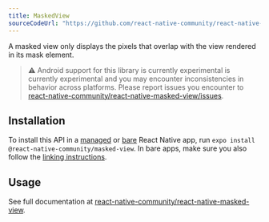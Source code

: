 ```yaml
---
title: MaskedView
sourceCodeUrl: "https://github.com/react-native-community/react-native-masked-view"
---
```


A masked view only displays the pixels that overlap with the view rendered in its mask element.

> ⚠️ Android support for this library is currently experimental is currently experimental and you may encounter inconsistencies in behavior across platforms. Please report issues you encounter to [react-native-community/react-native-masked-view/issues](https://github.com/react-native-community/react-native-masked-view).

## Installation

To install this API in a [managed](../../introduction/managed-vs-bare/#managed-workflow) or [bare](../../introduction/managed-vs-bare/#bare-workflow) React Native app, run `expo install @react-native-community/masked-view`. In bare apps, make sure you also follow the [linking instructions](https://github.com/react-native-community/react-native-masked-view#getting-started).

## Usage

See full documentation at [react-native-community/react-native-masked-view](https://github.com/react-native-community/react-native-masked-view).